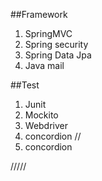 ##Framework
1. SpringMVC
2. Spring security
3. Spring Data Jpa
4. Java mail

##Test
1. Junit
2. Mockito
3. Webdriver
4. concordion
//
4. concordion



/////
